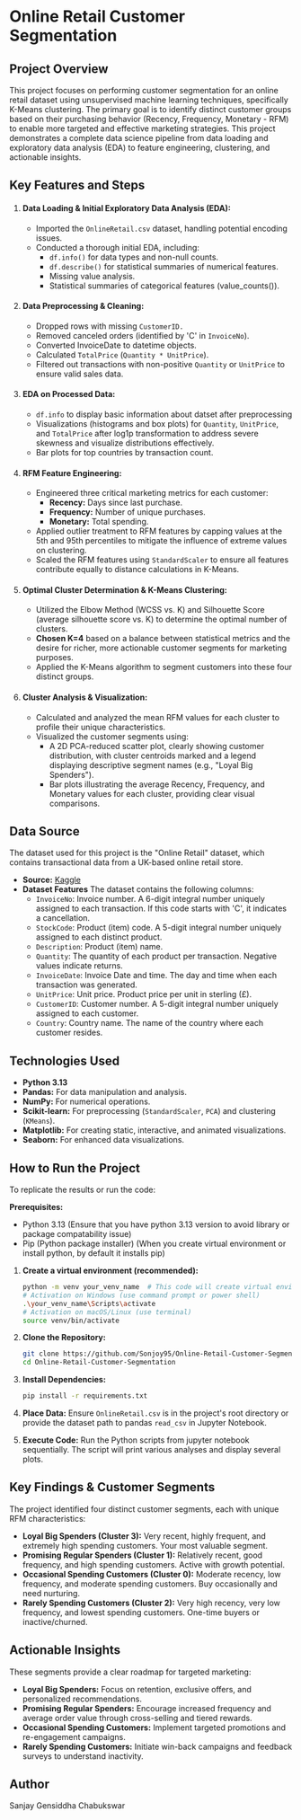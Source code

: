 # Online Retail Customer Segmentation
## Project Overview
This project focuses on performing customer segmentation for an online retail dataset using unsupervised machine learning techniques, specifically K-Means clustering. The primary goal is to identify distinct customer groups based on their purchasing behavior (Recency, Frequency, Monetary - RFM) to enable more targeted and effective marketing strategies. This project demonstrates a complete data science pipeline from data loading and exploratory data analysis (EDA) to feature engineering, clustering, and actionable insights.

## Key Features and Steps
1. #### **Data Loading & Initial Exploratory Data Analysis (EDA):**
    - Imported the `OnlineRetail.csv` dataset, handling potential encoding issues.
    - Conducted a thorough initial EDA, including:
      * `df.info()` for data types and non-null counts.
      * `df.describe()` for statistical summaries of numerical features.
      * Missing value analysis.
      * Statistical summaries of categorical features (value_counts()).


2. #### **Data Preprocessing & Cleaning:**
    - Dropped rows with missing `CustomerID.`
    - Removed canceled orders (identified by 'C' in `InvoiceNo`).
    - Converted InvoiceDate to datetime objects.
    - Calculated `TotalPrice` (`Quantity * UnitPrice`).
    - Filtered out transactions with non-positive `Quantity` or `UnitPrice` to ensure valid sales data.


3. #### **EDA on Processed Data:**
    - `df.info` to display basic information about datset after preprocessing
    - Visualizations (histograms and box plots) for `Quantity`, `UnitPrice`, and `TotalPrice` after log1p transformation to address severe skewness and visualize distributions effectively.
    - Bar plots for top countries by transaction count.


4. #### **RFM Feature Engineering:**
    - Engineered three critical marketing metrics for each customer:
      * **Recency:** Days since last purchase.
      * **Frequency:** Number of unique purchases.
      * **Monetary:** Total spending.
    - Applied outlier treatment to RFM features by capping values at the 5th and 95th percentiles to mitigate the influence of extreme values on clustering.
    - Scaled the RFM features using `StandardScaler` to ensure all features contribute equally to distance calculations in K-Means.


5. #### **Optimal Cluster Determination & K-Means Clustering:**
    - Utilized the Elbow Method (WCSS vs. K) and Silhouette Score (average silhouette score vs. K) to determine the optimal number of clusters.
    - **Chosen K=4** based on a balance between statistical metrics and the desire for richer, more actionable customer segments for marketing purposes.
    - Applied the K-Means algorithm to segment customers into these four distinct groups.


6. #### **Cluster Analysis & Visualization:**
    - Calculated and analyzed the mean RFM values for each cluster to profile their unique characteristics.
    - Visualized the customer segments using:
      * A 2D PCA-reduced scatter plot, clearly showing customer distribution, with cluster centroids marked and a legend displaying descriptive segment names (e.g., "Loyal Big Spenders").
      * Bar plots illustrating the average Recency, Frequency, and Monetary values for each cluster, providing clear visual comparisons.


## Data Source
The dataset used for this project is the "Online Retail" dataset, which contains transactional data from a UK-based online retail store.
- **Source:** [Kaggle](https://www.kaggle.com/datasets/vijayuv/onlineretail)
- **Dataset Features**
The dataset contains the following columns:
    * `InvoiceNo`: Invoice number. A 6-digit integral number uniquely assigned to each transaction. If this code starts with 'C', it indicates a cancellation.
    * `StockCode`: Product (item) code. A 5-digit integral number uniquely assigned to each distinct product.
    * `Description`: Product (item) name.
    * `Quantity`: The quantity of each product per transaction. Negative values indicate returns.
    * `InvoiceDate`: Invoice Date and time. The day and time when each transaction was generated.
    * `UnitPrice`: Unit price. Product price per unit in sterling (£).
    * `CustomerID`: Customer number. A 5-digit integral number uniquely assigned to each customer.
    * `Country`: Country name. The name of the country where each customer resides.

## Technologies Used
- **Python 3.13**
- **Pandas:** For data manipulation and analysis.
- **NumPy:** For numerical operations.
- **Scikit-learn:** For preprocessing (`StandardScaler`, `PCA`) and clustering (`KMeans`).
- **Matplotlib:** For creating static, interactive, and animated visualizations.
- **Seaborn:** For enhanced data visualizations.

## How to Run the Project

To replicate the results or run the code:

**Prerequisites:**
   - Python 3.13 (Ensure that you have python 3.13 version to avoid library or package compatability issue)
   - Pip (Python package installer) (When you create virtual environment or install python, by default it installs pip)

1. **Create a virtual environment (recommended):**
     ```bash
     python -m venv your_venv_name  # This code will create virtual environment named your_venv_name
     # Activation on Windows (use command prompt or power shell)
     .\your_venv_name\Scripts\activate
     # Activation on macOS/Linux (use terminal)
     source venv/bin/activate
     ```

3.  **Clone the Repository:**
    ```bash
    git clone https://github.com/Sonjoy95/Online-Retail-Customer-Segmentation.git
    cd Online-Retail-Customer-Segmentation
    ```

4.  **Install Dependencies:**
    ```bash
    pip install -r requirements.txt
    ```

5.  **Place Data:** Ensure `OnlineRetail.csv` is in the project's root directory or provide the dataset path to pandas `read_csv` in Jupyter Notebook.

7.  **Execute Code:** Run the Python scripts from jupyter notebook sequentially. The script will print various analyses and display several plots.


## Key Findings & Customer Segments
The project identified four distinct customer segments, each with unique RFM characteristics:
 - **Loyal Big Spenders (Cluster 3):** Very recent, highly frequent, and extremely high spending customers. Your most valuable segment.
 - **Promising Regular Spenders (Cluster 1):** Relatively recent, good frequency, and high spending customers. Active with growth potential.
 - **Occasional Spending Customers (Cluster 0):** Moderate recency, low frequency, and moderate spending customers. Buy occasionally and need nurturing.
 - **Rarely Spending Customers (Cluster 2):** Very high recency, very low frequency, and lowest spending customers. One-time buyers or inactive/churned.


## Actionable Insights
These segments provide a clear roadmap for targeted marketing:
 - **Loyal Big Spenders:** Focus on retention, exclusive offers, and personalized recommendations.
 - **Promising Regular Spenders:** Encourage increased frequency and average order value through cross-selling and tiered rewards.
 - **Occasional Spending Customers:** Implement targeted promotions and re-engagement campaigns.
 - **Rarely Spending Customers:** Initiate win-back campaigns and feedback surveys to understand inactivity.

## Author
Sanjay Gensiddha Chabukswar
